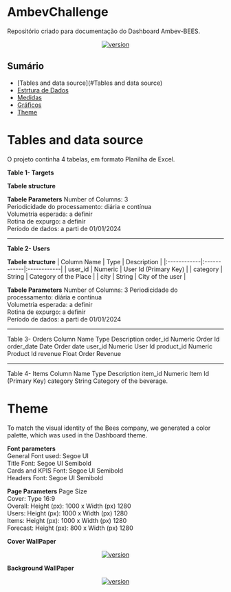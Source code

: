 # AmbevChallenge

Repositório criado para documentação do Dashboard Ambev-BEES.

<p align="center">
  <a href="">
    <img src="Imagens\covid_cover.jpg"
         alt="version">
  </a>

</p>




## Sumário

- [Tables and data source](#Tables and data source)
- [Estrtura de Dados](#estudo-pnad-covid-19-ibge)
- [Medidas](#organização-do-banco-de-dados)
- [Gráficos](#características-clínicas-dos-sintomas)
- [Theme](#Theme)



# Tables and data source
O projeto continha 4 tabelas, em formato Planilha de Excel.

**Table 1- Targets**

**Tabele structure**

**Tabele Parameters**
Number of Columns: 3  
Periodicidade do processamento: diária e contínua  
Volumetria esperada: a definir  
Rotina de expurgo: a definir  
Período de dados: a parti de 01/01/2024


---
**Table 2- Users**

**Tabele structure**
| Column Name	 | Type | Description |
|:------------|:------------|:------------|
| user_id      | Numeric      | User Id (Primary Key)      |
| category	       | String       | Category of the Place      |
| city	       | String       | City of the user      |

**Tabele Parameters**
Number of Columns: 3
Periodicidade do processamento: diária e contínua  
Volumetria esperada: a definir  
Rotina de expurgo: a definir  
Período de dados: a parti de 01/01/2024


---
Table 3- Orders
Column Name	     Type            Description
order_id	       Numeric         Order Id
order_date	     Date            Order date
user_id          Numeric         User Id
product_id	     Numeric         Product Id
revenue	         Float           Order Revenue

---
Table 4- Items
Column Name	     Type            Description
item_id	         Numeric         Item Id (Primary Key)
category	       String          Category of the beverage. 





# Theme

To match the visual identity of the Bees company, we generated a color palette, which was used in the Dashboard theme.



**Font parameters**  
  General Font used: Segoe UI  
  Title Font: Segoe UI Semibold  
  Cards and KPIS Font: Segoe UI Semibold  
  Headers Font: Segoe UI Semibold   

**Page Parameters**
  Page Size  
  Cover: Type 16:9  
  Overall: Height (px): 1000 x Width (px) 1280  
  Users: Height (px): 1000 x Width (px) 1280  
  Items: Height (px): 1000 x Width (px) 1280  
  Forecast: Height (px): 800 x Width (px) 1280  

  **Cover WallPaper**
<p align="center">
  <a href="">
    <img src="Imagens\covid_cover.jpg"
         alt="version">
  </a>

</p>

  **Background WallPaper**

<p align="center">
  <a href="">
    <img src="Imagens\covid_cover.jpg"
         alt="version">
  </a>

</p>
